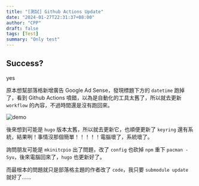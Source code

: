 ```yaml
---
title: "[測試] Github Actions Update"
date: "2024-01-27T22:31:37+08:00"
author: "CPP"
draft: false
tags: [Test]
summary: "Only test"
---
```


## Success?
yes


原本想幫部落格新增廣告 Google Ad Sense，發現標題下方的 `datetime` 跑掉了，看到 Github Actions 噴錯，以為是自動化的工具太舊了，所以就去更新 `workflow` 的內容，不過時間還是沒有跑回來。

![demo](/images/github_actions_test.png)

後來想到可能是 `hugo` 版本太舊，所以就去更新它，也順便更新了 `keyring` 還有系統，結果咧！事情沒那個簡單！！！！！電腦壞了，系統壞了。

詢問朋友可能是 `mkinitcpio` 出了問題，改了 `config` 也砍掉 `npm` 重下 `pacman -Syu`，後來電腦回來了，`hugo` 也更新好了。

而最根本的問題就只是部落格主題的作者改了 `code`，我只要 `submodule update` 就好了......